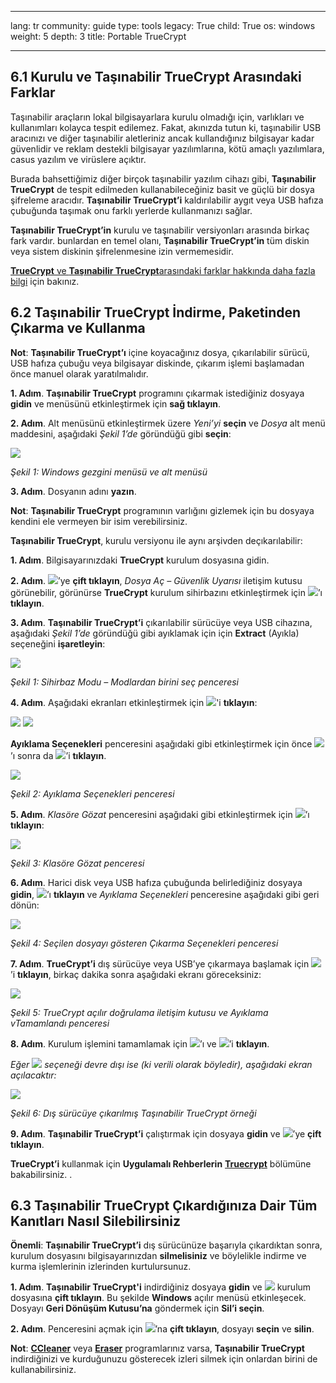 

---

lang: tr
community: guide
type: tools
legacy: True
child: True
os: windows
weight: 5
depth: 3
title: Portable TrueCrypt

---

## 6.1 Kurulu ve Taşınabilir TrueCrypt Arasındaki Farklar ##

Taşınabilir araçların lokal bilgisayarlara kurulu olmadığı için, varlıkları ve kullanımları kolayca tespit edilemez. Fakat, akınızda tutun ki, taşınabilir USB aracınızı ve diğer taşınabilir aletleriniz ancak kullandığınız bilgisayar kadar güvenlidir ve reklam destekli bilgisayar yazılımlarına, kötü amaçlı yazılımlara, casus yazılım ve virüslere açıktır.

Burada bahsettiğimiz diğer birçok taşınabilir yazılım cihazı gibi, **Taşınabilir TrueCrypt** de tespit edilmeden kullanabileceğiniz basit ve güçlü bir dosya şifreleme aracıdır. **Taşınabilir TrueCrypt’i** kaldırılabilir aygıt veya USB hafıza çubuğunda taşımak onu farklı yerlerde kullanmanızı sağlar. 

**Taşınabilir TrueCrypt’in** kurulu ve taşınabilir versiyonları arasında birkaç fark vardır. bunlardan en temel olanı, **Taşınabilir TrueCrypt’in** tüm diskin veya sistem diskinin şifrelenmesine izin vermemesidir. 

[**TrueCrypt** ve **Taşınabilir TrueCrypt**arasındaki farklar hakkında daha fazla bilgi](http://andryou.com/truecrypt/docs/truecrypt-portable.php) için bakınız. 

## 6.2 Taşınabilir TrueCrypt İndirme, Paketinden Çıkarma ve Kullanma ##

**Not**: **Taşınabilir TrueCrypt’ı** içine koyacağınız dosya, çıkarılabilir sürücü, USB hafıza çubuğu veya bilgisayar diskinde, çıkarım işlemi başlamadan önce manuel olarak yaratılmalıdır.

**1. Adım**. **Taşınabilir TrueCrypt** programını çıkarmak istediğiniz dosyaya **gidin** ve menüsünü etkinleştirmek için **sağ tıklayın**. 

**2. Adım**. Alt menüsünü etkinleştirmek üzere *Yeni’yi* **seçin** ve *Dosya* alt menü maddesini, aşağıdaki *Şekil 1’de* göründüğü gibi **seçin**:

![](/sbox/screen/truecryptportable-tr/01.png)

*Şekil 1: Windows gezgini menüsü ve alt menüsü*

**3. Adım**. Dosyanın adını **yazın**.

**Not**: **Taşınabilir TrueCrypt** programının varlığını gizlemek için bu dosyaya kendini ele vermeyen bir isim verebilirsiniz.

**Taşınabilir TrueCrypt**, kurulu versiyonu ile aynı arşivden deçıkarılabilir:

**1. Adım**. Bilgisayarınızdaki **TrueCrypt** kurulum dosyasına gidin.

**2. Adım**.  ![](/sbox/screen/truecryptportable-tr/06.png)’ye **çift tıklayın**, *Dosya Aç – Güvenlik Uyarısı* iletişim kutusu görünebilir, görünürse **TrueCrypt** kurulum sihirbazını etkinleştirmek için ![](/sbox/screen/truecryptportable-tr/08c.png)’ı **tıklayın**. 

**3. Adım**. **Taşınabilir TrueCrypt’i** çıkarılabilir sürücüye veya USB cihazına, aşağıdaki *Şekil 1’de* göründüğü gibi ayıklamak için için **Extract** (Ayıkla) seçeneğini **işaretleyin**:

![](/sbox/screen/truecryptportable-tr/08.png)

*Şekil 1: Sihirbaz Modu – Modlardan birini seç penceresi*

**4. Adım**. Aşağıdaki ekranları etkinleştirmek için ![](/sbox/screen/truecryptportable-tr/09.png)'i **tıklayın**:

![](/sbox/screen/truecryptportable-tr/08a.png)
![](/sbox/screen/truecryptportable-tr/08b.png)

**Ayıklama Seçenekleri** penceresini aşağıdaki gibi etkinleştirmek için önce ![](/sbox/screen/truecryptportable-tr/17.png)’ı sonra da ![](/sbox/screen/truecryptportable-tr/08d.png)’i **tıklayın**. 

![](/sbox/screen/truecryptportable-tr/10.png)

*Şekil 2: Ayıklama Seçenekleri penceresi*

**5. Adım**. *Klasöre Gözat* penceresini aşağıdaki gibi etkinleştirmek için ![](/sbox/screen/truecryptportable-tr/11.png)’ı **tıklayın**:

![](/sbox/screen/truecryptportable-tr/12.png)

*Şekil 3: Klasöre Gözat penceresi*

**6. Adım**. Harici disk veya USB hafıza çubuğunda belirlediğiniz dosyaya **gidin**, ![](/sbox/screen/truecryptportable-tr/17.png)’ı **tıklayın** ve *Ayıklama Seçenekleri* penceresine aşağıdaki gibi geri dönün:

![](/sbox/screen/truecryptportable-tr/14.png)

*Şekil 4: Seçilen dosyayı gösteren Çıkarma Seçenekleri penceresi*

**7. Adım**. **TrueCrypt’i** dış sürücüye veya USB’ye çıkarmaya başlamak için ![](/sbox/screen/truecryptportable-tr/13.png)’i **tıklayın**, birkaç dakika sonra aşağıdaki ekranı göreceksiniz: 

![](/sbox/screen/truecryptportable-tr/16.png)

*Şekil 5: TrueCrypt açılır doğrulama iletişim kutusu ve Ayıklama vTamamlandı penceresi*

**8. Adım**. Kurulum işlemini tamamlamak için ![](/sbox/screen/truecryptportable-tr/17b.png)’ı ve ![](/sbox/screen/truecryptportable-tr/18.png)’i **tıklayın**.

*Eğer ![](/sbox/screen/truecryptportable-tr/19.png) seçeneği devre dışı ise (ki verili olarak böyledir), aşağıdaki ekran açılacaktır:* 

![](/sbox/screen/truecryptportable-tr/20.png)

*Şekil 6: Dış sürücüye çıkarılmış Taşınabilir TrueCrypt örneği*

**9. Adım**. **Taşınabilir TrueCrypt’i** çalıştırmak için dosyaya **gidin** ve ![](/sbox/screen/truecryptportable-tr/21.png)’ye **çift tıklayın**.

**TrueCrypt’i** kullanmak için **Uygulamalı Rehberlerin** [**Truecrypt**](/en/truecrypt_main) bölümüne bakabilirsiniz. . 

## 6.3 Taşınabilir TrueCrypt Çıkardığınıza Dair Tüm Kanıtları Nasıl Silebilirsiniz ##

**Önemli**: **Taşınabilir TrueCrypt’i** dış sürücünüze başarıyla çıkardıktan sonra, kurulum dosyasını bilgisayarınızdan **silmelisiniz** ve böylelikle indirme ve kurma işlemlerinin izlerinden kurtulursunuz.

**1. Adım**. **Taşınabilir TrueCrypt'i** indirdiğiniz dosyaya **gidin** ve ![](/sbox/screen/truecryptportable-tr/06.png) kurulum dosyasına **çift tıklayın**. Bu şekilde **Windows** açılır menüsü etkinleşecek. Dosyayı **Geri Dönüşüm Kutusu’na** göndermek için **Sil’i seçin**. 

**2. Adım**. Penceresini açmak için ![](/sbox/screen/truecryptportable-tr/23.png)’na **çift tıklayın**, dosyayı **seçin** ve **silin**.

**Not**: [**CCleaner**](/tr/ccleaner_main) veya [**Eraser**](/tr/eraser_main) programlarınız varsa, **Taşınabilir TrueCrypt** indirdiğinizi ve kurduğunuzu gösterecek izleri silmek için onlardan birini de kullanabilirsiniz.


